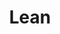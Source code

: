 ---
# This topic lives at
# https://digital.gov/topics/lean

# Topic Title
title: "Lean"

# description — keep it short and clear
summary: ""

# Weight
weight: 1

# For more information on managing topics,
# see https://github.com/GSA/digitalgov.gov/wiki/topics
---